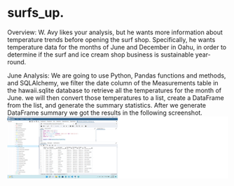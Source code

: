 # surfs_up.

Overview:
  W. Avy likes your analysis, but he wants more information about temperature trends before opening the surf shop. Specifically, he wants temperature data for the months   of June and December in Oahu, in order to determine if the surf and ice cream shop business is sustainable year-round.
  
June Analysis:
  We are going to use Python, Pandas functions and methods, and SQLAlchemy, we filter the date column of the Measurements table in the hawaii.sqlite database to           retrieve all the temperatures for the month of June. we will then convert those temperatures to a list, create a DataFrame from the list, and generate the summary       statistics. 
  After we generate DataFrame summary we got the results in the following screenshot.
  ![](https://github.com/sedigh-etoumi/Pewlett-Hackard-Analysis/blob/main/Data/mentorship_eligibilty.png)
  
  
